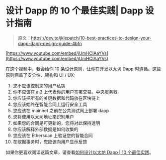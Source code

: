 # 设计 Dapp 的 10 个最佳实践| Dapp 设计指南

> 原文：<https://dev.to/jklepatch/10-best-practices-to-design-your-dapp-dapp-design-guide-4bfn>

[https://www.youtube.com/embed/jUmHCIAaYVs](https://www.youtube.com/embed/jUmHCIAaYVs)

在这个视频中，我会给你 10 条设计原则，让你在开发以太坊 Dapp 时遵循。这些原则涵盖了安全性、架构和 UI / UX:

1.  您不应该控制您的用户私钥
2.  你不应该在 a 3 上代表你的用户签署交易。中央服务器
3.  你应该把所有的关键数据和代码放在区块链上
4.  您应该始终在智能合同上运行安全工具
5.  您应该在 mainnet 之前在公共测试网上部署 dapp
6.  您将使用以太坊地址来识别用户
7.  如果您的合同是可更新的，您将对此保持透明
8.  你应该解释外部数据是如何收集的
9.  您应该在 Etherscan 上验证您的智能合同
10.  在挖掘事务时，您应该向用户显示反馈

如果你更喜欢阅读这篇文章，请查看[如何设计以太坊 Dapp | 10 个最佳实践](https://eattheblocks.com/10-factor-dapps-best-design-practices-for-ethereum-dapps/)。